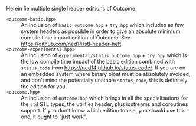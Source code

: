 Herein lie multiple single header editions of Outcome:

<dl>
  <dt><code>&lt;outcome-basic.hpp&gt;</code></dt>
  <dd>An inclusion of <code>basic_outcome.hpp</code> + <code>try.hpp</code> which includes as few
  system headers as possible in order to give an absolute minimum compile time
  impact edition of Outcome. See <a href="https://github.com/ned14/stl-header-heft">https://github.com/ned14/stl-header-heft</a>.
  </dd>
  <dt><code>&lt;outcome-experimental.hpp&gt;</code></dt>
  <dd>An inclusion of <code>experimental/status_outcome.hpp</code> + <code>try.hpp</code> which
  is the low compile time impact of the basic edition combined with
  <code>status_code</code> from <a href="https://ned14.github.io/status-code/">https://ned14.github.io/status-code/</a>. If you are on an
  embedded system where binary bloat must be absolutely avoided, and don't
  mind the potentially unstable <code>status_code</code>, this is definitely the edition
  for you.
  </dd>
  <dt><code>&lt;outcome.hpp&gt;</code></dt>
  <dd>An inclusion of <code>outcome.hpp</code> which brings in all the specialisations
  for the <code>std</code> STL types, the utilities header, plus iostreams and coroutines
  support. If you don't know which edition to use, you should use this one, it ought to
  "just work".</dd>
</dl>
